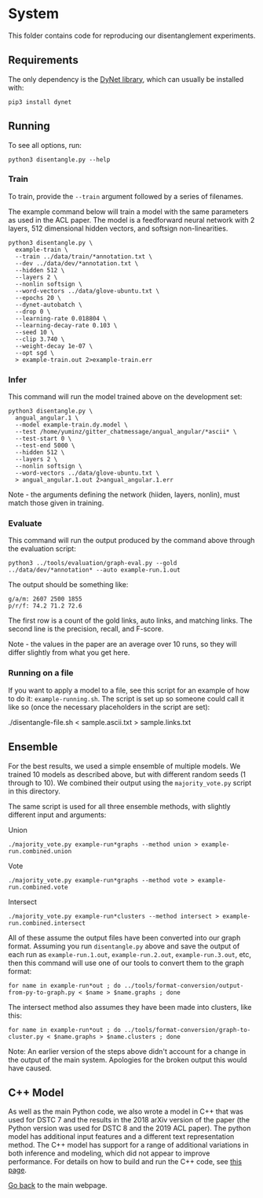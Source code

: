 # System

This folder contains code for reproducing our disentanglement experiments.

## Requirements

The only dependency is the [DyNet library](http://dynet.readthedocs.io), which can usually be installed with:

```
pip3 install dynet
```

## Running

To see all options, run:

```
python3 disentangle.py --help
```

### Train

To train, provide the `--train` argument followed by a series of filenames.

The example command below will train a model with the same parameters as used in the ACL paper.
The model is a feedforward neural network with 2 layers, 512 dimensional hidden vectors, and softsign non-linearities.

```
python3 disentangle.py \
  example-train \
  --train ../data/train/*annotation.txt \
  --dev ../data/dev/*annotation.txt \
  --hidden 512 \
  --layers 2 \
  --nonlin softsign \
  --word-vectors ../data/glove-ubuntu.txt \
  --epochs 20 \
  --dynet-autobatch \
  --drop 0 \
  --learning-rate 0.018804 \
  --learning-decay-rate 0.103 \
  --seed 10 \
  --clip 3.740 \
  --weight-decay 1e-07 \
  --opt sgd \
  > example-train.out 2>example-train.err
```

### Infer

This command will run the model trained above on the development set:

```
python3 disentangle.py \
  angual_angular.1 \
  --model example-train.dy.model \
  --test /home/yuminz/gitter_chatmessage/angual_angular/*ascii* \
  --test-start 0 \
  --test-end 5000 \
  --hidden 512 \
  --layers 2 \
  --nonlin softsign \
  --word-vectors ../data/glove-ubuntu.txt \
  > angual_angular.1.out 2>angual_angular.1.err
```

Note - the arguments defining the network (hiiden, layers, nonlin), must match those given in training.

### Evaluate

This command will run the output produced by the command above through the evaluation script:

```
python3 ../tools/evaluation/graph-eval.py --gold ../data/dev/*annotation* --auto example-run.1.out
```

The output should be something like:

```
g/a/m: 2607 2500 1855
p/r/f: 74.2 71.2 72.6
```

The first row is a count of the gold links, auto links, and matching links.
The second line is the precision, recall, and F-score.

Note - the values in the paper are an average over 10 runs, so they will differ slightly from what you get here.

### Running on a file

If you want to apply a model to a file, see this script for an example of how to do it: `example-running.sh`.
The script is set up so someone could call it like so (once the necessary placeholders in the script are set):

./disentangle-file.sh < sample.ascii.txt > sample.links.txt

## Ensemble

For the best results, we used a simple ensemble of multiple models.
We trained 10 models as described above, but with different random seeds (1 through to 10).
We combined their output using the `majority_vote.py` script in this directory.

The same script is used for all three ensemble methods, with slightly different input and arguments:

Union
```
./majority_vote.py example-run*graphs --method union > example-run.combined.union
```

Vote
```
./majority_vote.py example-run*graphs --method vote > example-run.combined.vote
```

Intersect
```
./majority_vote.py example-run*clusters --method intersect > example-run.combined.intersect
```

All of these assume the output files have been converted into our graph format.
Assuming you run `disentangle.py` above and save the output of each run as `example-run.1.out`, `example-run.2.out`, `example-run.3.out`, etc, then this command will use one of our tools to convert them to the graph format:
```
for name in example-run*out ; do ../tools/format-conversion/output-from-py-to-graph.py < $name > $name.graphs ; done
```

The intersect method also assumes they have been made into clusters, like this:
```
for name in example-run*out ; do ../tools/format-conversion/graph-to-cluster.py < $name.graphs > $name.clusters ; done
```

Note: An earlier version of the steps above didn't account for a change in the output of the main system. Apologies for the broken output this would have caused.

## C++ Model

As well as the main Python code, we also wrote a model in C++ that was used for DSTC 7 and the results in the 2018 arXiv version of the paper (the Python version was used for DSTC 8 and the 2019 ACL paper).
The python model has additional input features and a different text representation method.
The C++ model has support for a range of additional variations in both inference and modeling, which did not appear to improve performance.
For details on how to build and run the C++ code, see [this page](./old-cpp-version/).

[Go back](./../) to the main webpage.
